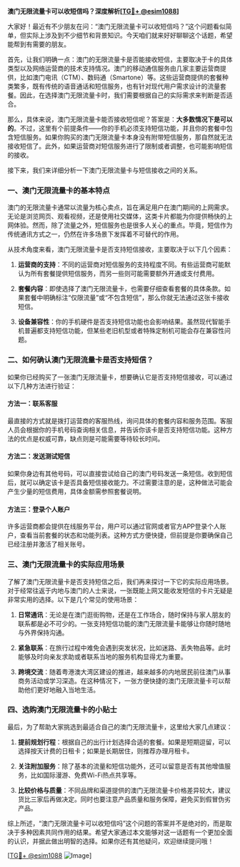**澳门无限流量卡可以收短信吗？深度解析[[TG💪+ @esim1088](https://t.me/s/esim1088)]**

大家好！最近有不少朋友在问：“澳门无限流量卡可以收短信吗？”这个问题看似简单，但实际上涉及到不少细节和背景知识。今天咱们就来好好聊聊这个话题，希望能帮到有需要的朋友。

首先，让我们明确一点：澳门的无限流量卡是否能接收短信，主要取决于卡的具体类型以及网络运营商的技术支持情况。澳门的移动通信服务由几家主要运营商提供，比如澳门电讯（CTM）、数码通（Smartone）等。这些运营商提供的套餐种类繁多，既有传统的语音通话和短信服务，也有针对现代用户需求设计的流量套餐。因此，在选择澳门无限流量卡时，我们需要根据自己的实际需求来判断是否适合。

那么，具体来说，澳门无限流量卡能否接收短信呢？答案是：**大多数情况下是可以的**。不过，这里有个前提条件——你的手机必须支持短信功能，并且你的套餐中包含短信服务。如果你购买的澳门无限流量卡本身没有附带短信服务，那自然就无法接收短信了。此外，如果运营商对短信服务进行了限制或者调整，也可能影响短信的接收。

接下来，我们来详细分析一下澳门无限流量卡与短信接收之间的关系。

### 一、澳门无限流量卡的基本特点

澳门的无限流量卡通常以流量为核心卖点，旨在满足用户在澳门期间的上网需求。无论是浏览网页、观看视频，还是使用社交媒体，这类卡片都能为你提供畅快的上网体验。然而，除了流量之外，短信服务也是很多人关心的重点。毕竟，短信作为传统通讯方式之一，仍然在许多场景下发挥着不可替代的作用。

从技术角度来看，澳门无限流量卡是否支持短信接收，主要取决于以下几个因素：

1. **运营商的支持**：不同的运营商对短信服务的支持程度不同。有些运营商可能默认为所有套餐提供短信服务，而另一些则可能需要额外开通或支付费用。
   
2. **套餐内容**：即使选择了澳门无限流量卡，也需要仔细查看套餐的具体条款。如果套餐中明确标注“仅限流量”或“不包含短信”，那么你就无法通过这张卡接收短信。

3. **设备兼容性**：你的手机硬件是否支持短信功能也会影响结果。虽然现代智能手机普遍都支持短信功能，但某些老旧机型或者特殊定制机可能会存在兼容性问题。

### 二、如何确认澳门无限流量卡是否支持短信？

如果你已经购买了一张澳门无限流量卡，想要确认它是否支持短信接收，可以通过以下几种方法进行验证：

#### 方法一：联系客服
最直接的方式就是拨打运营商的客服热线，询问具体的套餐内容和服务范围。客服人员会根据你的手机号码查询相关信息，并告诉你该卡是否支持短信功能。这种方法的优点是权威可靠，缺点则是可能需要等待较长时间。

#### 方法二：发送测试短信
如果你身边有其他号码，可以直接尝试给自己的澳门号码发送一条短信。收到短信后，就可以确定该卡是否具备短信接收能力。不过需要注意的是，这种做法可能会产生少量的短信费用，具体金额需参照套餐说明。

#### 方法三：登录个人账户
许多运营商都会提供在线服务平台，用户可以通过官网或者官方APP登录个人账户，查看当前套餐的状态和功能列表。这种方式方便快捷，但前提是你要确保自己已经注册并激活了相关账号。

### 三、澳门无限流量卡的实际应用场景

了解了澳门无限流量卡是否支持短信之后，我们再来探讨一下它的实际应用场景。对于经常往返于内地与澳门的人士来说，一张既能上网又能收发短信的卡片无疑是非常实用的选择。以下是几个常见的使用场景：

1. **日常通讯**：无论是在澳门逛街购物，还是在工作场合，随时保持与家人朋友的联系都是必不可少的。一张支持短信功能的澳门无限流量卡能够让你随时随地与外界保持沟通。

2. **紧急联系**：在旅行过程中难免会遇到突发状况，比如迷路、丢失物品等。此时能够及时向亲友求助或者联系当地的服务机构显得尤为重要。

3. **跨境交流**：随着粤港澳大湾区建设的推进，越来越多的内地居民前往澳门从事商务活动或学习深造。在这种情况下，一张方便快捷的澳门无限流量卡可以帮助他们更好地融入当地生活。

### 四、选购澳门无限流量卡的小贴士

最后，为了帮助大家挑选到最适合自己的澳门无限流量卡，这里给大家几点建议：

1. **提前规划行程**：根据自己的出行计划选择合适的套餐。如果是短期逗留，可以选择按天计费的日租卡；如果是长期居住，则推荐办理月租卡。

2. **关注附加服务**：除了基本的流量和短信功能外，还可以留意是否有其他增值服务，比如国际漫游、免费Wi-Fi热点共享等。

3. **比较价格与质量**：不同品牌和渠道提供的澳门无限流量卡价格差异较大，建议货比三家后再做决定。同时也要注意产品质量和服务保障，避免买到假冒伪劣产品。

综上所述，“澳门无限流量卡可以收短信吗”这个问题的答案并不是绝对的，而是取决于多种因素共同作用的结果。希望大家通过本文能够对这一话题有一个更加全面的认识，并据此做出明智的选择。如果你还有其他疑问，欢迎继续提问哦！

[[TG💪+ @esim1088](https://t.me/s/esim1088) ![Image](https://i.postimg.cc/4NQfJmqS/Snipaste-2025-05-13-00-14-12.png)]